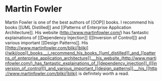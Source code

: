 # Martin Fowler

Martin Fowler is one of the best authors of [OOP]] books.  I recommend his books [[UML Distilled]] and [[Patterns of Enterprise Application Architecture]].  His website (http://www.martinfowler.com/) has fantastic explainations of [[Dependency Injection]] ([[Inversion of Control]]) and various important [[Design Patterns]].  His [[http://www.martinfowler.com/bliki/|bliki](/wiki/oop]]_books.__i_recommend_his_books_[[uml_distilled]]_and_[[patterns_of_enterprise_application_architecture]].__his_website_(http://www.martinfowler.com/)_has_fantastic_explainations_of_[[dependency_injection]]_([[inversion_of_control]])_and_various_important_[[design_patterns]].__his_[[http://www.martinfowler.com/bliki/|bliki) is definitely worth a read.